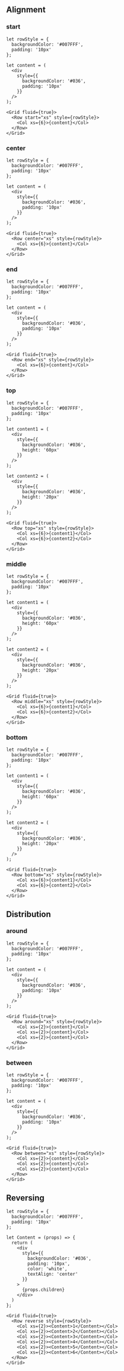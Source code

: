 ## Alignment

### start

    let rowStyle = {
      backgroundColor: '#007FFF',
      padding: '10px'
    };

    let content = (
      <div
        style={{
          backgroundColor: '#036',
          padding: '10px'
        }}
      />
    );

    <Grid fluid={true}>
      <Row start="xs" style={rowStyle}>
        <Col xs={6}>{content}</Col>
      </Row>
    </Grid>

### center

    let rowStyle = {
      backgroundColor: '#007FFF',
      padding: '10px'
    };

    let content = (
      <div
        style={{
          backgroundColor: '#036',
          padding: '10px'
        }}
      />
    );

    <Grid fluid={true}>
      <Row center="xs" style={rowStyle}>
        <Col xs={6}>{content}</Col>
      </Row>
    </Grid>

### end

    let rowStyle = {
      backgroundColor: '#007FFF',
      padding: '10px'
    };

    let content = (
      <div
        style={{
          backgroundColor: '#036',
          padding: '10px'
        }}
      />
    );

    <Grid fluid={true}>
      <Row end="xs" style={rowStyle}>
        <Col xs={6}>{content}</Col>
      </Row>
    </Grid>

### top

    let rowStyle = {
      backgroundColor: '#007FFF',
      padding: '10px'
    };

    let content1 = (
      <div
        style={{
          backgroundColor: '#036',
          height: '60px'
        }}
      />
    );

    let content2 = (
      <div
        style={{
          backgroundColor: '#036',
          height: '20px'
        }}
      />
    );

    <Grid fluid={true}>
      <Row top="xs" style={rowStyle}>
        <Col xs={6}>{content1}</Col>
        <Col xs={6}>{content2}</Col>
      </Row>
    </Grid>

### middle

    let rowStyle = {
      backgroundColor: '#007FFF',
      padding: '10px'
    };

    let content1 = (
      <div
        style={{
          backgroundColor: '#036',
          height: '60px'
        }}
      />
    );

    let content2 = (
      <div
        style={{
          backgroundColor: '#036',
          height: '20px'
        }}
      />
    );

    <Grid fluid={true}>
      <Row middle="xs" style={rowStyle}>
        <Col xs={6}>{content1}</Col>
        <Col xs={6}>{content2}</Col>
      </Row>
    </Grid>

### bottom

    let rowStyle = {
      backgroundColor: '#007FFF',
      padding: '10px'
    };

    let content1 = (
      <div
        style={{
          backgroundColor: '#036',
          height: '60px'
        }}
      />
    );

    let content2 = (
      <div
        style={{
          backgroundColor: '#036',
          height: '20px'
        }}
      />
    );

    <Grid fluid={true}>
      <Row bottom="xs" style={rowStyle}>
        <Col xs={6}>{content1}</Col>
        <Col xs={6}>{content2}</Col>
      </Row>
    </Grid>

## Distribution

### around

    let rowStyle = {
      backgroundColor: '#007FFF',
      padding: '10px'
    };

    let content = (
      <div
        style={{
          backgroundColor: '#036',
          padding: '10px'
        }}
      />
    );

    <Grid fluid={true}>
      <Row around="xs" style={rowStyle}>
        <Col xs={2}>{content}</Col>
        <Col xs={2}>{content}</Col>
        <Col xs={2}>{content}</Col>
      </Row>
    </Grid>

### between

    let rowStyle = {
      backgroundColor: '#007FFF',
      padding: '10px'
    };

    let content = (
      <div
        style={{
          backgroundColor: '#036',
          padding: '10px'
        }}
      />
    );

    <Grid fluid={true}>
      <Row between="xs" style={rowStyle}>
        <Col xs={2}>{content}</Col>
        <Col xs={2}>{content}</Col>
        <Col xs={2}>{content}</Col>
      </Row>
    </Grid>

## Reversing

    let rowStyle = {
      backgroundColor: '#007FFF',
      padding: '10px'
    };

    let Content = (props) => {
      return (
        <div
          style={{
            backgroundColor: '#036',
            padding: '10px',
            color: 'white',
            textAlign: 'center'
          }}
        >
          {props.children}
        </div>
      )
    };

    <Grid fluid={true}>
      <Row reverse style={rowStyle}>
        <Col xs={2}><Content>1</Content></Col>
        <Col xs={2}><Content>2</Content></Col>
        <Col xs={2}><Content>3</Content></Col>
        <Col xs={2}><Content>4</Content></Col>
        <Col xs={2}><Content>5</Content></Col>
        <Col xs={2}><Content>6</Content></Col>
      </Row>
    </Grid>
